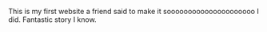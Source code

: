 This is my first website a friend said to make it sooooooooooooooooooooo I did. Fantastic story I know.
